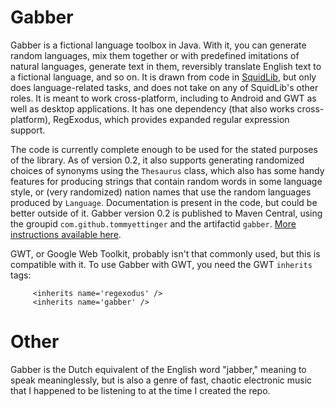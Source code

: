 # Gabber
Gabber is a fictional language toolbox in Java. With it, you can generate random languages, mix them together or with
predefined imitations of natural languages, generate text in them, reversibly translate English text to a fictional
language, and so on. It is drawn from code in [SquidLib](https://github.com/SquidPony/SquidLib), but only does
language-related tasks, and does not take on any of SquidLib's other roles. It is meant to work cross-platform,
including to Android and GWT as well as desktop applications. It has one dependency (that also works cross-platform),
RegExodus, which provides expanded regular expression support.

The code is currently complete enough to be used for the stated purposes of the library. As of version 0.2, it also
supports generating randomized choices of synonyms using the `Thesaurus` class, which also has some handy features for
producing strings that contain random words in some language style, or (very randomized) nation names that use the
random languages produced by `Language`. Documentation is present in the code, but could be better outside of it. Gabber
version 0.2 is published to Maven Central, using the groupid `com.github.tommyettinger` and the artifactid `gabber`.
[More instructions available here](http://search.maven.org/#artifactdetails%7Ccom.github.tommyettinger%7Cgabber%7C0.2%7Cjar).

GWT, or Google Web Toolkit, probably isn't that commonly used, but this is compatible with it. To use Gabber with GWT,
you need the GWT `inherits` tags:
```
     <inherits name='regexodus' />
     <inherits name='gabber' />
```

# Other
Gabber is the Dutch equivalent of the English word "jabber," meaning to speak meaninglessly, but is also a genre of
fast, chaotic electronic music that I happened to be listening to at the time I created the repo.
